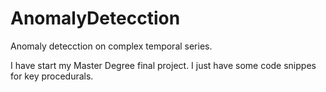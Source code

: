 # AnomalyDetecction
Anomaly detecction on complex temporal series. 

I have start my Master Degree final project. I just have some code snippes for key procedurals.
